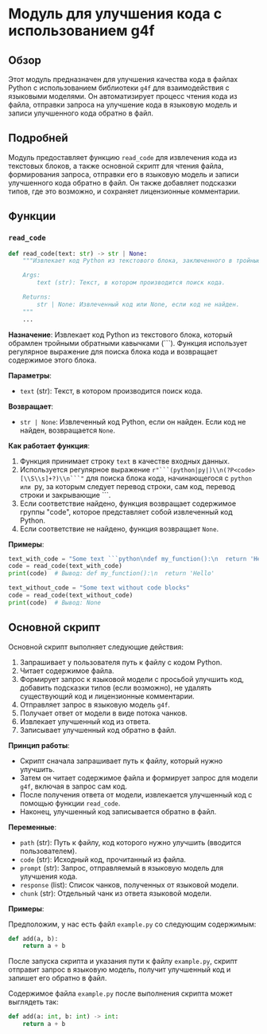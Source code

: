 # Модуль для улучшения кода с использованием g4f
## Обзор

Этот модуль предназначен для улучшения качества кода в файлах Python с использованием библиотеки `g4f` для взаимодействия с языковыми моделями. Он автоматизирует процесс чтения кода из файла, отправки запроса на улучшение кода в языковую модель и записи улучшенного кода обратно в файл.

## Подробней

Модуль предоставляет функцию `read_code` для извлечения кода из текстовых блоков, а также основной скрипт для чтения файла, формирования запроса, отправки его в языковую модель и записи улучшенного кода обратно в файл. Он также добавляет подсказки типов, где это возможно, и сохраняет лицензионные комментарии.

## Функции

### `read_code`

```python
def read_code(text: str) -> str | None:
    """Извлекает код Python из текстового блока, заключенного в тройные обратные кавычки.

    Args:
        text (str): Текст, в котором производится поиск кода.

    Returns:
        str | None: Извлеченный код или None, если код не найден.
    """
    ...
```

**Назначение**: Извлекает код Python из текстового блока, который обрамлен тройными обратными кавычками (```). Функция использует регулярное выражение для поиска блока кода и возвращает содержимое этого блока.

**Параметры**:
- `text` (str): Текст, в котором производится поиск кода.

**Возвращает**:
- `str | None`: Извлеченный код Python, если он найден. Если код не найден, возвращается `None`.

**Как работает функция**:
1.  Функция принимает строку `text` в качестве входных данных.
2.  Используется регулярное выражение `r"```(python|py|)\\n(?P<code>[\\S\\s]+?)\\n```"` для поиска блока кода, начинающегося с ```python или ```py, за которым следует перевод строки, сам код, перевод строки и закрывающие ```.
3.  Если соответствие найдено, функция возвращает содержимое группы "code", которое представляет собой извлеченный код Python.
4.  Если соответствие не найдено, функция возвращает `None`.

**Примеры**:

```python
text_with_code = "Some text ```python\ndef my_function():\n  return 'Hello'\n```"
code = read_code(text_with_code)
print(code)  # Вывод: def my_function():\n  return 'Hello'

text_without_code = "Some text without code blocks"
code = read_code(text_without_code)
print(code)  # Вывод: None
```

## Основной скрипт

Основной скрипт выполняет следующие действия:

1.  Запрашивает у пользователя путь к файлу с кодом Python.
2.  Читает содержимое файла.
3.  Формирует запрос к языковой модели с просьбой улучшить код, добавить подсказки типов (если возможно), не удалять существующий код и лицензионные комментарии.
4.  Отправляет запрос в языковую модель `g4f`.
5.  Получает ответ от модели в виде потока чанков.
6.  Извлекает улучшенный код из ответа.
7.  Записывает улучшенный код обратно в файл.

**Принцип работы**:

- Скрипт сначала запрашивает путь к файлу, который нужно улучшить.
- Затем он читает содержимое файла и формирует запрос для модели `g4f`, включая в запрос сам код.
- После получения ответа от модели, извлекается улучшенный код с помощью функции `read_code`.
- Наконец, улучшенный код записывается обратно в файл.

**Переменные**:

- `path` (str): Путь к файлу, код которого нужно улучшить (вводится пользователем).
- `code` (str): Исходный код, прочитанный из файла.
- `prompt` (str): Запрос, отправляемый в языковую модель для улучшения кода.
- `response` (list): Список чанков, полученных от языковой модели.
- `chunk` (str): Отдельный чанк из ответа языковой модели.

**Примеры**:

Предположим, у нас есть файл `example.py` со следующим содержимым:

```python
def add(a, b):
    return a + b
```

После запуска скрипта и указания пути к файлу `example.py`, скрипт отправит запрос в языковую модель, получит улучшенный код и запишет его обратно в файл.

Содержимое файла `example.py` после выполнения скрипта может выглядеть так:

```python
def add(a: int, b: int) -> int:
    return a + b